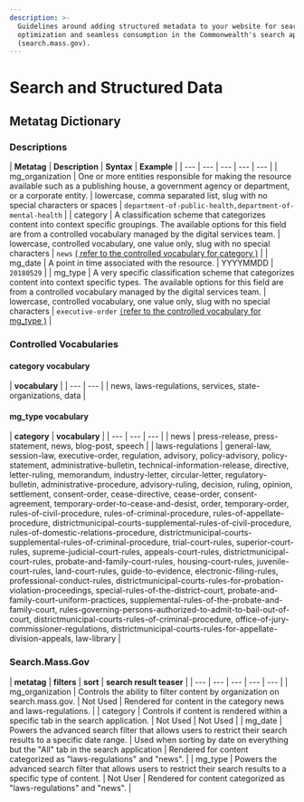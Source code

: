 ```yaml
---
description: >-
  Guidelines around adding structured metadata to your website for search engine
  optimization and seamless consumption in the Commonwealth's search application
  (search.mass.gov).
---
```


# Search and Structured Data

## Metatag Dictionary

### Descriptions

| **Metatag** | **Description** | **Syntax** | **Example** |
| --- | --- | --- | --- | --- |
| mg\_organization | One or more entities responsible for making the resource available such as a publishing house, a government agency or department, or a corporate entity. | lowercase, comma separated list, slug with no special characters or spaces | `department-of-public-health,department-of-mental-health` |
| category | A classification scheme that categorizes content into context specific groupings. The available options for this field are from a controlled vocabulary managed by the digital services team.  | lowercase, controlled vocabulary, one value only, slug with no special characters | `news` [\( refer to the controlled vocabulary for category \)](search-and-structured-data.md#category-vocabulary) |
| mg\_date | A point in time  associated with the resource. | YYYYMMDD | `20180529` |
| mg\_type | A very specific classification scheme that categorizes content into context specific types. The available options for this field are from a controlled vocabulary managed by the digital services team.   | lowercase, controlled vocabulary, one value only, slug with no special characters | `executive-order` [`(`refer to the controlled vocabulary for mg\_type \)](search-and-structured-data.md#mg_type) |

### Controlled Vocabularies

#### category vocabulary

| **vocabulary** |
| --- | --- |
| news, laws-regulations, services, state-organizations, data |

#### mg\_type vocabulary

| **category** | **vocabulary** |
| --- | --- | --- |
| news | press-release, press-statement, news, blog-post, speech |
| laws-regulations | general-law, session-law, executive-order, regulation, advisory, policy-advisory, policy-statement, administrative-bulletin, technical-information-release, directive, letter-ruling, memorandum, industry-letter, circular-letter, regulatory-bulletin, administrative-procedure, advisory-ruling, decision, ruling, opinion, settlement, consent-order, cease-directive, cease-order, consent-agreement, temporary-order-to-cease-and-desist, order, temporary-order, rules-of-civil-procedure, rules-of-criminal-procedure, rules-of-appellate-procedure, districtmunicipal-courts-supplemental-rules-of-civil-procedure, rules-of-domestic-relations-procedure, districtmunicipal-courts-supplemental-rules-of-criminal-procedure, trial-court-rules, superior-court-rules, supreme-judicial-court-rules, appeals-court-rules, districtmunicipal-court-rules, probate-and-family-court-rules, housing-court-rules, juvenile-court-rules, land-court-rules, guide-to-evidence, electronic-filing-rules, professional-conduct-rules, districtmunicipal-courts-rules-for-probation-violation-proceedings, special-rules-of-the-district-court, probate-and-family-court-uniform-practices, supplemental-rules-of-the-probate-and-family-court, rules-governing-persons-authorized-to-admit-to-bail-out-of-court, districtmunicipal-courts-rules-of-criminal-procedure, office-of-jury-commissioner-regulations, districtmunicipal-courts-rules-for-appellate-division-appeals, law-library |

### Search.Mass.Gov

| **metatag** | **filters** | **sort** | **search result teaser** |
| --- | --- | --- | --- | --- |
| mg\_organization | Controls the ability to filter content by organization on search.mass.gov.  | Not Used | Rendered for content in the category news and laws-regulations.  |
| category | Controls if content is rendered within a specific tab in the search application. | Not Used | Not Used |
| mg\_date | Powers the advanced search filter that allows users to restrict their search results to a specific date range. | Used when sorting by date on everything but the  "All" tab in the search application | Rendered for content categorized as "laws-regulations"  and "news". |
| mg\_type | Powers the advanced search filter that allows users to restrict their search results to a specific type of content. | Not User | Rendered for content categorized as "laws-regulations"  and "news". |

